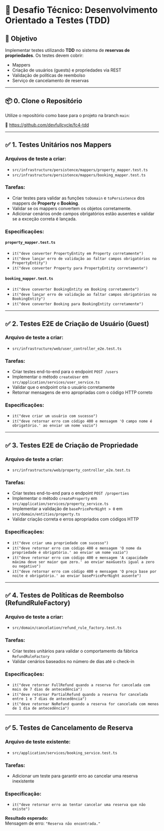 # 🧪 Desafio Técnico: Desenvolvimento Orientado a Testes (TDD)

## 🎯 Objetivo

Implementar testes utilizando **TDD** no sistema de **reservas de propriedades**. Os testes devem cobrir:

- Mappers
- Criação de usuários (guests) e propriedades via REST
- Validação de políticas de reembolso
- Serviço de cancelamento de reservas

---

## 📦 0. Clone o Repositório

Utilize o repositório como base para o projeto na branch `main`:

🔗 https://github.com/devfullcycle/fc4-tdd

---

## ✅ 1. Testes Unitários nos Mappers

### Arquivos de teste a criar:

- `src/infrastructure/persistence/mappers/property_mapper.test.ts`
- `src/infrastructure/persistence/mappers/booking_mapper.test.ts`

### Tarefas:

- Criar testes para validar as funções `toDomain` e `toPersistence` dos mappers de **Property** e **Booking**.
- Validar se os mappers convertem os objetos corretamente.
- Adicionar cenários onde campos obrigatórios estão ausentes e validar se a exceção correta é lançada.

### Especificações:

#### `property_mapper.test.ts`
- `it("deve converter PropertyEntity em Property corretamente")`
- `it("deve lançar erro de validação ao faltar campos obrigatórios no PropertyEntity")`
- `it("deve converter Property para PropertyEntity corretamente")`

#### `booking_mapper.test.ts`
- `it("deve converter BookingEntity em Booking corretamente")`
- `it("deve lançar erro de validação ao faltar campos obrigatórios no BookingEntity")`
- `it("deve converter Booking para BookingEntity corretamente")`

---

## ✅ 2. Testes E2E de Criação de Usuário (Guest)

### Arquivo de teste a criar:

- `src/infrastructure/web/user_controller_e2e.test.ts`

### Tarefas:

- Criar testes end-to-end para o endpoint `POST /users`
- Implementar o método `createUser` em `src/application/services/user_service.ts`
- Validar que o endpoint cria o usuário corretamente
- Retornar mensagens de erro apropriadas com o código HTTP correto

### Especificações:

- `it("deve criar um usuário com sucesso")`
- `it("deve retornar erro com código 400 e mensagem 'O campo nome é obrigatório.' ao enviar um nome vazio")`

---

## ✅ 3. Testes E2E de Criação de Propriedade

### Arquivo de teste a criar:

- `src/infrastructure/web/property_controller_e2e.test.ts`

### Tarefas:

- Criar testes end-to-end para o endpoint `POST /properties`
- Implementar o método `createProperty` em `src/application/services/property_service.ts`
- Implementar a validação de `basePricePerNight > 0` em `src/domain/entities/property.ts`
- Validar criação correta e erros apropriados com códigos HTTP

### Especificações:

- `it("deve criar uma propriedade com sucesso")`
- `it("deve retornar erro com código 400 e mensagem 'O nome da propriedade é obrigatório.' ao enviar um nome vazio")`
- `it("deve retornar erro com código 400 e mensagem 'A capacidade máxima deve ser maior que zero.' ao enviar maxGuests igual a zero ou negativo")`
- `it("deve retornar erro com código 400 e mensagem 'O preço base por noite é obrigatório.' ao enviar basePricePerNight ausente")`

---

## ✅ 4. Testes de Políticas de Reembolso (RefundRuleFactory)

### Arquivo de teste a criar:

- `src/domain/cancelation/refund_rule_factory.test.ts`

### Tarefas:

- Criar testes unitários para validar o comportamento da fábrica `RefundRuleFactory`
- Validar cenários baseados no número de dias até o check-in

### Especificações:

- `it("deve retornar FullRefund quando a reserva for cancelada com mais de 7 dias de antecedência")`
- `it("deve retornar PartialRefund quando a reserva for cancelada entre 1 e 7 dias de antecedência")`
- `it("deve retornar NoRefund quando a reserva for cancelada com menos de 1 dia de antecedência")`

---

## ✅ 5. Testes de Cancelamento de Reserva

### Arquivo de teste existente:

- `src/application/services/booking_service.test.ts`

### Tarefas:

- Adicionar um teste para garantir erro ao cancelar uma reserva inexistente

### Especificação:

- `it("deve retornar erro ao tentar cancelar uma reserva que não existe")`

**Resultado esperado:**  
Mensagem de erro: `"Reserva não encontrada."`
